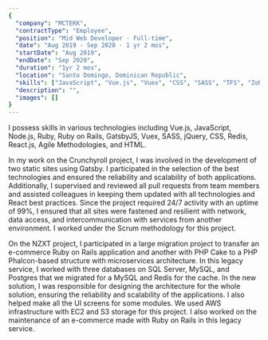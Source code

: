 ```yaml
---
{
  "company": "MCTEKK",
  "contractType": "Employee",
  "position": "Mid Web Developer · Full-time",
  "date": "Aug 2019 - Sep 2020 · 1 yr 2 mos",
  "startDate": "Aug 2019",
  "endDate": "Sep 2020",
  "duration": "1yr 2 mos",
  "location": "Santo Domingo, Dominican Republic",
  "skills": ["JavaScript", "Vue.js", "Vuex", "CSS", "SASS", "TFS", "Zoho", "SCRUM"],
  "description": "",
  "images": []
}
---
```

I possess skills in various technologies including Vue.js, JavaScript, Node.js, Ruby, Ruby on Rails, GatsbyJS, Vuex, SASS, jQuery, CSS, Redis, React.js, Agile Methodologies, and HTML.

In my work on the Crunchyroll project, I was involved in the development of two static sites using Gatsby. I participated in the selection of the best technologies and ensured the reliability and scalability of both applications. Additionally, I supervised and reviewed all pull requests from team members and assisted colleagues in keeping them updated with all technologies and React best practices. Since the project required 24/7 activity with an uptime of 99%, I ensured that all sites were fastened and resilient with network, data access, and intercommunication with services from another environment. I worked under the Scrum methodology for this project.

On the NZXT project, I participated in a large migration project to transfer an e-commerce Ruby on Rails application and another with PHP Cake to a PHP Phalcon-based structure with microservices architecture. In this legacy service, I worked with three databases on SQL Server, MySQL, and Postgres that we migrated for a MySQL and Redis for the cache. In the new solution, I was responsible for designing the architecture for the whole solution, ensuring the reliability and scalability of the applications. I also helped make all the UI screens for some modules. We used AWS infrastructure with EC2 and S3 storage for this project. I also worked on the maintenance of an e-commerce made with Ruby on Rails in this legacy service.
